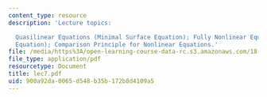 ```yaml
---
content_type: resource
description: 'Lecture topics:

  Quasilinear Equations (Minimal Surface Equation); Fully Nonlinear Equations (Monge-Ampere
  Equation); Comparison Principle for Nonlinear Equations.'
file: /media/https%3A/open-learning-course-data-rc.s3.amazonaws.com/18-156-differential-analysis-spring-2004/900a92da0065d548b35b172b8d4109a5_lec7.pdf
file_type: application/pdf
resourcetype: Document
title: lec7.pdf
uid: 900a92da-0065-d548-b35b-172b8d4109a5
---
```

